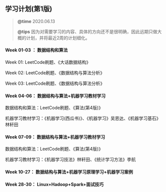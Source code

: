 ## 学习计划(第1版)

> **@time** 2020.06.13
>
> **@tips** 因为对需要学习的内容、具体的方向还不是很明确，因此远期只做大概的计划，并将最近2周的计划细化。

#### Week 01-03 ： 数据结构和算法

Week 01: LeetCode刷题、《大话数据结构》

Week 02: LeetCode刷题、《数据结构与算法分析》

Week 03: LeetCode刷题、《数据结构与算法分析》

#### Week 04-06： 数据结构与算法+机器学习教材学习

数据结构和算法：LeetCode刷题、《算法(第4版)》

机器学习教材学习：《机器学习(西瓜书)》、《机器学习》吴恩达、《机器学习基石》林轩田

#### Week 07-09： 数据结构与算法+机器学习教材学习

数据结构和算法：LeetCode刷题、《算法(第4版)》

机器学习教材学习：《机器学习技法》林轩田、《统计学习方法》李航

#### Week 10-27： 数据结构与算法+机器学习原理学习+机器学习案例

#### Week 28-30： Linux+Hadoop+Spark+面试技巧